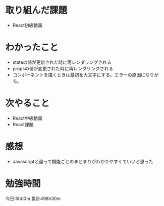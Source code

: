 # 取り組んだ課題
* React初級動画

# わかったこと
* stateの値が更新された時に再レンダリングされる
* propsの値が変更された時に再レンダリングされる
* コンポーネントを描くときは最初を大文字にする。エラーの原因になりがち。

# 次やること
* React中級動画
* React課題

# 感想
* Javascriptと違って機能ごとのまとまりがわかりやすくていいと思った

# 勉強時間
今日:6h00m
累計498h30m
